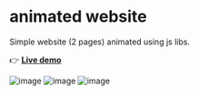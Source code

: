# animated website

Simple website (2 pages) animated using js libs.

👉 [**Live demo**](http://phpstack-856558-2958145.cloudwaysapps.com/)

![image](https://user-images.githubusercontent.com/45925914/176816866-b37db9f1-197c-43d5-a8ff-edf7ca668fdf.png)
![image](https://user-images.githubusercontent.com/45925914/176816942-c335b2f9-805c-4adb-9fbe-1ca5e375543e.png)
![image](https://user-images.githubusercontent.com/45925914/176817010-be27a785-4da7-48a0-9e86-7d35219e38ae.png)
